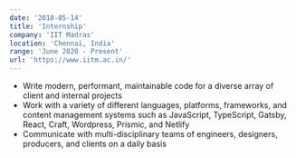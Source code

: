```yaml
---
date: '2018-05-14'
title: 'Internship'
company: 'IIT Madras'
location: 'Chennai, India'
range: 'June 2020 - Present'
url: 'https://www.iitm.ac.in/'
---
```


- Write modern, performant, maintainable code for a diverse array of client and internal projects
- Work with a variety of different languages, platforms, frameworks, and content management systems such as JavaScript, TypeScript, Gatsby, React, Craft, Wordpress, Prismic, and Netlify
- Communicate with multi-disciplinary teams of engineers, designers, producers, and clients on a daily basis
